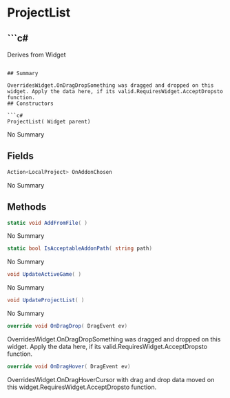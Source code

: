 # ProjectList

## ```c#
Derives from Widget
```

## Summary

OverridesWidget.OnDragDropSomething was dragged and dropped on this widget. Apply the data here, if its valid.RequiresWidget.AcceptDropsto function.
## Constructors

```c#
ProjectList( Widget parent) 
```
No Summary
## Fields

```c#
Action<LocalProject> OnAddonChosen
```
No Summary
## Methods

```c#
static void AddFromFile( ) 
```
No Summary
```c#
static bool IsAcceptableAddonPath( string path) 
```
No Summary
```c#
void UpdateActiveGame( ) 
```
No Summary
```c#
void UpdateProjectList( ) 
```
No Summary
```c#
override void OnDragDrop( DragEvent ev) 
```
OverridesWidget.OnDragDropSomething was dragged and dropped on this widget. Apply the data here, if its valid.RequiresWidget.AcceptDropsto function.
```c#
override void OnDragHover( DragEvent ev) 
```
OverridesWidget.OnDragHoverCursor with drag and drop data moved on this widget.RequiresWidget.AcceptDropsto function.
